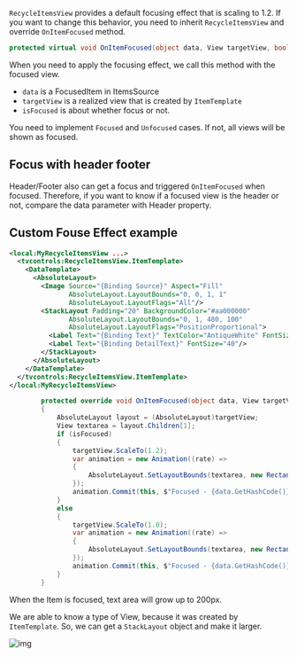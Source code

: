 `RecycleItemsView` provides a default focusing effect that is scaling to 1.2.
If you want to change this behavior, you need to inherit `RecycleItemsView` and override `OnItemFocused` method.

``` C#
protected virtual void OnItemFocused(object data, View targetView, bool isFocused);
```
 When you need to apply the focusing effect, we call this method with the focused view.

 * `data` is a FocusedItem in ItemsSource
 * `targetView` is a realized view that is created by `ItemTemplate`
 * `isFocused` is about whether focus or not.

You need to implement `Focused` and `Unfocused` cases.
If not, all views will be shown as focused.

## Focus with header footer
Header/Footer also can get a focus and triggered `OnItemFocused` when focused. Therefore, if you want to know if a focused view is the header or not, compare the data parameter with Header property.

## Custom Fouse Effect example
``` xml
<local:MyRecycleItemsView ...>
  <tvcontrols:RecycleItemsView.ItemTemplate>
    <DataTemplate>
      <AbsoluteLayout>
        <Image Source="{Binding Source}" Aspect="Fill" 
               AbsoluteLayout.LayoutBounds="0, 0, 1, 1"
               AbsoluteLayout.LayoutFlags="All"/>
        <StackLayout Padding="20" BackgroundColor="#aa000000"
               AbsoluteLayout.LayoutBounds="0, 1, 480, 100"
               AbsoluteLayout.LayoutFlags="PositionProportional">
          <Label Text="{Binding Text}" TextColor="AntiqueWhite" FontSize="70" FontAttributes="Bold" />
          <Label Text="{Binding DetailText}" FontSize="40"/>
        </StackLayout>
      </AbsoluteLayout>
    </DataTemplate>
  </tvcontrols:RecycleItemsView.ItemTemplate>
</local:MyRecycleItemsView>
```
``` C#
        protected override void OnItemFocused(object data, View targetView, bool isFocused)
        {
            AbsoluteLayout layout = (AbsoluteLayout)targetView;
            View textarea = layout.Children[1];
            if (isFocused)
            {
                targetView.ScaleTo(1.2);
                var animation = new Animation((rate) =>
                {
                    AbsoluteLayout.SetLayoutBounds(textarea, new Rectangle(0, 1, 480, 100 + rate * 100));
                });
                animation.Commit(this, $"Focused - {data.GetHashCode()}");
            }
            else
            {
                targetView.ScaleTo(1.0);
                var animation = new Animation((rate) =>
                {
                    AbsoluteLayout.SetLayoutBounds(textarea, new Rectangle(0, 1, 480, 200 - rate * 100));
                });
                animation.Commit(this, $"Focused - {data.GetHashCode()}");
            }
        }
```
When the Item is focused, text area will grow up to 200px.

We are able to know a type of View, because it was created by `ItemTemplate`.
So, we can get a `StackLayout` object and make it larger.

![img](resources/RecycleItemsView_img.gif)